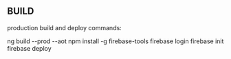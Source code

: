 ## BUILD

production build and deploy commands:

ng build --prod --aot
npm install -g firebase-tools
firebase login
firebase init
firebase deploy
